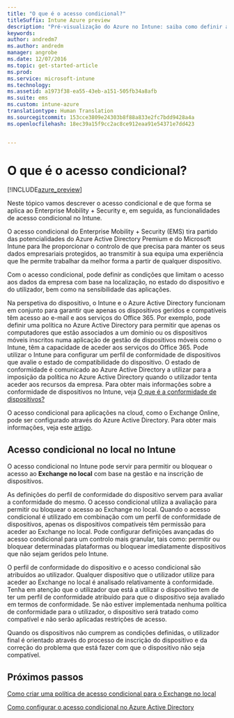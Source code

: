 ```yaml
---
title: "O que é o acesso condicional?"
titleSuffix: Intune Azure preview
description: "Pré-visualização do Azure no Intune: saiba como definir as condições que os utilizadores e os dispositivos têm de reunir para aceder aos recursos da empresa na pré-visualização do Azure no Microsoft Intune."
keywords: 
author: andredm7
ms.author: andredm
manager: angrobe
ms.date: 12/07/2016
ms.topic: get-started-article
ms.prod: 
ms.service: microsoft-intune
ms.technology: 
ms.assetid: a1973f38-ea55-43eb-a151-505fb34a8afb
ms.suite: ems
ms.custom: intune-azure
translationtype: Human Translation
ms.sourcegitcommit: 153cce3809e24303b8f88a833e2fc7bdd9428a4a
ms.openlocfilehash: 18ec39a15f9cc2ac8ce912eaa91e54371e7dd423


---
```


# <a name="what-is-conditional-access"></a>O que é o acesso condicional?


[!INCLUDE[azure_preview](../includes/azure_preview.md)]


Neste tópico vamos descrever o acesso condicional e de que forma se aplica ao Enterprise Mobility + Security e, em seguida, as funcionalidades de acesso condicional no Intune.

O acesso condicional do Enterprise Mobility + Security (EMS) tira partido das potencialidades do Azure Active Directory Premium e do Microsoft Intune para lhe proporcionar o controlo de que precisa para manter os seus dados empresariais protegidos, ao transmitir à sua equipa uma experiência que lhe permite trabalhar da melhor forma a partir de qualquer dispositivo.

Com o acesso condicional, pode definir as condições que limitam o acesso aos dados da empresa com base na localização, no estado do dispositivo e do utilizador, bem como na sensibilidade das aplicações.

Na perspetiva do dispositivo, o Intune e o Azure Active Directory funcionam em conjunto para garantir que apenas os dispositivos geridos e compatíveis têm acesso ao e-mail e aos serviços do Office 365. Por exemplo, pode definir uma política no Azure Active Directory para permitir que apenas os computadores que estão associados a um domínio ou os dispositivos móveis inscritos numa aplicação de gestão de dispositivos móveis como o Intune, têm a capacidade de aceder aos serviços do Office 365. Pode utilizar o Intune para configurar um perfil de conformidade de dispositivos que avalie o estado de compatibilidade do dispositivo. O estado de conformidade é comunicado ao Azure Active Directory a utilizar para a imposição da política no Azure Active Directory quando o utilizador tenta aceder aos recursos da empresa. Para obter mais informações sobre a conformidade de dispositivos no Intune, veja [O que é a conformidade de dispositivos?](/intune-azure/set-device-compliance/what-is-device-compliance)

O acesso condicional para aplicações na cloud, como o Exchange Online, pode ser configurado através do Azure Active Directory. Para obter mais informações, veja este [artigo](https://docs.microsoft.com/en-us/azure/active-directory/active-directory-conditional-access-azure-portal).

## <a name="on-premises-conditional-access-in-intune"></a>Acesso condicional no local no Intune

O acesso condicional no Intune pode servir para permitir ou bloquear o acesso ao **Exchange no local** com base na gestão e na inscrição de dispositivos.

As definições do perfil de conformidade do dispositivo servem para avaliar a conformidade do mesmo. O acesso condicional utiliza a avaliação para permitir ou bloquear o acesso ao Exchange no local. Quando o acesso condicional é utilizado em combinação com um perfil de conformidade de dispositivos, apenas os dispositivos compatíveis têm permissão para aceder ao Exchange no local. Pode configurar definições avançadas do acesso condicional para um controlo mais granular, tais como: permitir ou bloquear determinadas plataformas ou bloquear imediatamente dispositivos que não sejam geridos pelo Intune.

O perfil de conformidade do dispositivo e o acesso condicional são atribuídos ao utilizador. Qualquer dispositivo que o utilizador utilize para aceder ao Exchange no local é analisado relativamente à conformidade. Tenha em atenção que o utilizador que está a utilizar o dispositivo tem de ter um perfil de conformidade atribuído para que o dispositivo seja avaliado em termos de conformidade. Se não estiver implementada nenhuma política de conformidade para o utilizador, o dispositivo será tratado como compatível e não serão aplicadas restrições de acesso.

Quando os dispositivos não cumprem as condições definidas, o utilizador final é orientado através do processo de inscrição do dispositivo e da correção do problema que está fazer com que o dispositivo não seja compatível.

## <a name="next-steps"></a>Próximos passos

[Como criar uma política de acesso condicional para o Exchange no local](create-conditional-access-policy-for-exchange-on-premises.md)

[Como configurar o acesso condicional no Azure Active Directory](https://docs.microsoft.com/en-us/azure/active-directory/active-directory-conditional-access-azure-portal)



<!--HONumber=Feb17_HO3-->



